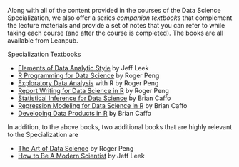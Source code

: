 Along with all of the content provided in the courses of the Data Science Specialization, we also offer a series _companion textbooks_ that complement the lecture materials and provide a set of notes that you can refer to while taking each course (and after the course is completed). The books are all available from Leanpub.

Specialization Textbooks

*   [Elements of Data Analytic Style](https://leanpub.com/datastyle) by Jeff Leek
*   [R Programming for Data Science](https://leanpub.com/rprogramming?utm_source=DST2&utm_medium=Reading&utm_campaign=DST2) by Roger Peng
*   [Exploratory Data Analysis](https://leanpub.com/exdata?utm_source=DST2&utm_medium=Reading&utm_campaign=DST2) with R by Roger Peng
*   [Report Writing for Data Science in R](https://leanpub.com/reportwriting?utm_source=DST2&utm_medium=Reading&utm_campaign=DST2) by Roger Peng
*   [Statistical Inference for Data Science](https://leanpub.com/LittleInferenceBook) by Brian Caffo
*   [Regression Modeling for Data Science in R](https://leanpub.com/regmods) by Brian Caffo
*   [Developing Data Products in R](https://leanpub.com/ddp) by Brian Caffo

In addition, to the above books, two additional books that are highly relevant to the Specialization are

*   [The Art of Data Science](https://leanpub.com/artofdatascience?utm_source=DST2&utm_medium=Reading&utm_campaign=DST2) by Roger Peng
*   [How to Be A Modern Scientist](https://leanpub.com/modernscientist) by Jeff Leek